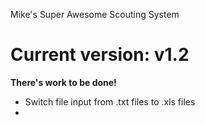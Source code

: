 Mike's Super Awesome Scouting System

Current version: v1.2
========

**There's work to be done!**

+ Switch file input from .txt files to .xls files
+ 